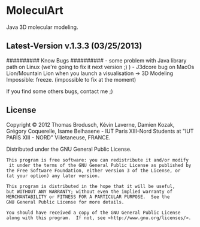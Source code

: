 MoleculArt
==========

Java 3D molecular modeling.

## Latest-Version v.1.3.3 (03/25/2013)

 
    
    
    
########## Know Bugs ##########
	- some problem with Java library path on Linux (we're going to fix it next version ;) )
	- J3dcore bug on MacOs Lion/Mountain Lion when you launch a visualisation -> 3D Modeling Impossible: freeze. (impossible to fix at the moment)
	

If you find some others bugs, contact me ;)

## License

Copyright © 2012 Thomas Brodusch, Kévin Laverne, Damien Kozak, Grégory Coquerelle, Isame Belhasene - IUT Paris XIII-Nord
Students at "IUT PARIS XIII - NORD" Villetaneuse, FRANCE.

Distributed under the GNU General Public License.

    This program is free software: you can redistribute it and/or modify
     it under the terms of the GNU General Public License as published by
    the Free Software Foundation, either version 3 of the License, or
   	(at your option) any later version.

    This program is distributed in the hope that it will be useful,
    but WITHOUT ANY WARRANTY; without even the implied warranty of
    MERCHANTABILITY or FITNESS FOR A PARTICULAR PURPOSE.  See the
    GNU General Public License for more details.

    You should have received a copy of the GNU General Public License
    along with this program.  If not, see <http://www.gnu.org/licenses/>.
    
